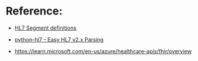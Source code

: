 # Reference:   
- [HL7 Segment definitions](https://v2plus.hl7.org/2021Jan/segment-definitions.html)
- [python-hl7 - Easy HL7 v2.x Parsing](https://python-hl7.readthedocs.io/en/latest/index.html)

- https://learn.microsoft.com/en-us/azure/healthcare-apis/fhir/overview
